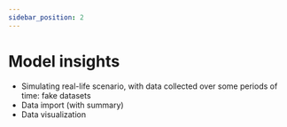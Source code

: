 ```yaml
---
sidebar_position: 2
---
```


# Model insights

- Simulating real-life scenario, with data collected over some periods of time: fake datasets
- Data import (with summary)
- Data visualization
